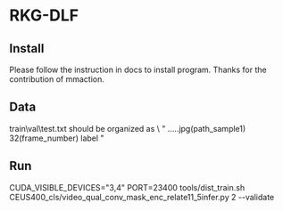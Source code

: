 # RKG-DLF

## Install
Please follow the instruction in docs to install program. Thanks for the contribution of mmaction.

## Data
train\val\test.txt should be organized as  \\
"
\..\..\.jpg(path_sample1) 32(frame_number) label
"

## Run
CUDA_VISIBLE_DEVICES="3,4" PORT=23400 tools/dist_train.sh CEUS400_cls/video_qual_conv_mask_enc_relate11_5infer.py 2 --validate
